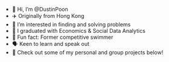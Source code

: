 - 👋 Hi, I’m @DustinPoon
- ✈️ Originally from Hong Kong
- 🧐 I’m interested in finding and solving problems
- 🌱 I graduated with Economics & Social Data Analytics
- 🚀 Fun fact: Former competitive swimmer
- 🗣️ Keen to learn and speak out
- 👀 Check out some of my personal and group projects below! 



<!---
DustinPoon/DustinPoon is a ✨ special ✨ repository because its `README.md` (this file) appears on your GitHub profile.
You can click the Preview link to take a look at your changes.
--->

